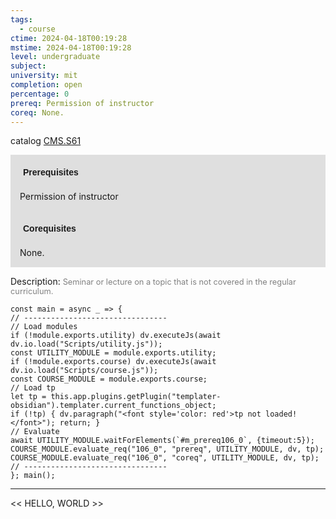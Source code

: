 ```yaml
---
tags:
  - course
ctime: 2024-04-18T00:19:28
mstime: 2024-04-18T00:19:28
level: undergraduate
subject: 
university: mit
completion: open
percentage: 0
prereq: Permission of instructor
coreq: None.
---
```


catalog [CMS.S61](http://student.mit.edu/catalog/mCMSa.html#CMS.S61)

<span style="display: block; padding: 15px; background-color: rgb(100, 100, 100, 0.2);"><font id="m_prereq106_0" style="display: block; font-family: Arial, sans-serif; font-weight: bold; padding: 5px">Prerequisites</font><br><span id="prereq106_0">Permission of instructor</span></span>
<span style="display: block; padding: 15px; background-color: rgb(100, 100, 100, 0.2);"><font id="m_coreq106_0" style="display: block; font-family: Arial, sans-serif; font-weight: bold; padding: 5px">Corequisites</font><br><span id="coreq106_0">None.</span></span>

<font style="">Description:</font>
<font style="color: grey; font-size: 0.8rem;">Seminar or lecture on a topic that is not covered in the regular curriculum.</font>

```dataviewjs
const main = async _ => {
// --------------------------------
// Load modules
if (!module.exports.utility) dv.executeJs(await dv.io.load("Scripts/utility.js"));
const UTILITY_MODULE = module.exports.utility;
if (!module.exports.course) dv.executeJs(await dv.io.load("Scripts/course.js"));
const COURSE_MODULE = module.exports.course;
// Load tp
let tp = this.app.plugins.getPlugin("templater-obsidian").templater.current_functions_object;
if (!tp) { dv.paragraph("<font style='color: red'>tp not loaded!</font>"); return; }
// Evaluate
await UTILITY_MODULE.waitForElements(`#m_prereq106_0`, {timeout:5});
COURSE_MODULE.evaluate_req("106_0", "prereq", UTILITY_MODULE, dv, tp);
COURSE_MODULE.evaluate_req("106_0", "coreq", UTILITY_MODULE, dv, tp);
// --------------------------------
}; main();
```

---

<< HELLO, WORLD >>
